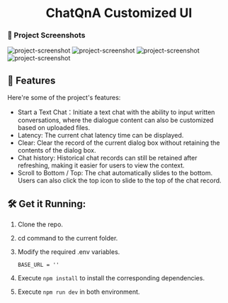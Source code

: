 <h1 align="center" id="title"> ChatQnA Customized UI</h1>

### 📸 Project Screenshots

![project-screenshot](https://imgur.com/oe4K7vJ.png)
![project-screenshot](https://imgur.com/eRGckmF.png)
![project-screenshot](https://imgur.com/tnkcGvL.png)
![project-screenshot](https://imgur.com/pynXLpu.png)



<h2>🧐 Features</h2>

Here're some of the project's features:

- Start a Text Chat：Initiate a text chat with the ability to input written conversations, where the dialogue content can also be customized based on uploaded files.
- Latency: The current chat latency time can be displayed.
- Clear: Clear the record of the current dialog box without retaining the contents of the dialog box.
- Chat history: Historical chat records can still be retained after refreshing, making it easier for users to view the context.
- Scroll to Bottom / Top: The chat automatically slides to the bottom. Users can also click the top icon to slide to the top of the chat record.

<h2>🛠️ Get it Running:</h2>

1. Clone the repo.

2. cd command to the current folder.

3. Modify the required .env variables.
    ```
    BASE_URL = ''
    ```
4. Execute `npm install` to install the corresponding dependencies.

5. Execute `npm run dev` in both environment.
